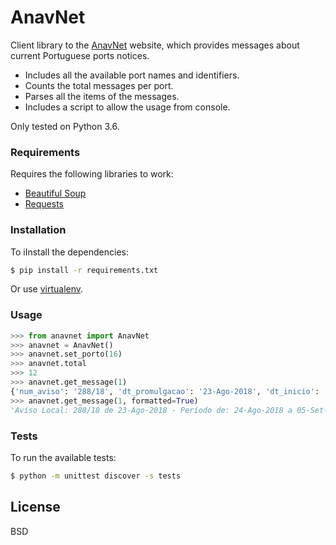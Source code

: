 
# AnavNet

Client library to the [AnavNet](http://anavnet.hidrografico.pt/AvisosLocais/AvisosLocais.aspx) website, which provides messages about current Portuguese ports notices.
* Includes all the available port names and identifiers.
* Counts the total messages per port.
* Parses all the items of the messages.
* Includes a script to allow the usage from console.

Only tested on Python 3.6.

### Requirements

Requires the following libraries to work:

* [Beautiful Soup](https://www.crummy.com/software/BeautifulSoup/)
* [Requests](http://docs.python-requests.org/en/master/)

### Installation

To iInstall the dependencies:

```sh
$ pip install -r requirements.txt
```
Or use [virtualenv](https://virtualenv.pypa.io/en/stable/).

### Usage
```python
>>> from anavnet import AnavNet
>>> anavnet = AnavNet()
>>> anavnet.set_porto(16)
>>> anavnet.total
>>> 12
>>> anavnet.get_message(1)
{'num_aviso': '288/18', 'dt_promulgacao': '23-Ago-2018', 'dt_inicio': '24-Ago-2018', 'dt_fim': '05-Set-2018', 'ent_promulgacao': 'Capitania do Porto de Lisboa - CAPIMARLISBOA', 'local': 'Rio Tejo - Cais Militar do Portinho da Costa.', 'assunto': 'Área interdita à navegação', 'descricao': 'No período de 24AGO a 05SET, está interdita a navegação a menos de 50 metros do Cais Militar do Portinho da Costa.', 'dt_cancelamento': 'Data de cancelamento: 05-Set-2018'}
>>> anavnet.get_message(1, formatted=True)
'Aviso Local: 288/18 de 23-Ago-2018 - Período de: 24-Ago-2018 a 05-Set-2018\nPromulgado por: Capitania do Porto de Lisboa - CAPIMARLISBOA\nLocal: Rio Tejo - Cais Militar do Portinho da Costa.\nAssunto: Área interdita à navegação\n\nNo período de 24AGO a 05SET, está interdita a navegação a menos de 50 metros do Cais Militar do Portinho da Costa.'
```

### Tests

To run the available tests:

```sh
$ python -m unittest discover -s tests
```

License
----

BSD

